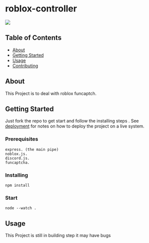 # roblox-controller

<img src="https://cdn.discordapp.com/attachments/898137458825371670/1198730255259680938/Screenshot_from_2024-01-21_23-44-41.png?ex=65bff78c&is=65ad828c&hm=5dd04764b04afb9e4c933b88c15a2cf2df099d98b28f1596950b90d7f505f851&">

## Table of Contents

- [About](#about)
- [Getting Started](#getting_started)
- [Usage](#usage)
- [Contributing](../CONTRIBUTING.md)

## About <a name = "about"></a>

This Project is to deal with roblox funcaptch.

## Getting Started <a name = "getting_started"></a>

Just fork the repo to get start and follow the installing steps . See [deployment](#deployment) for notes on how to deploy the project on a live system.

### Prerequisites

```
express. (the main pipe)
noblox.js.
discord.js.
funcaptcha.
```

### Installing

```
npm install 
```

### Start

```
node --watch .
```

## Usage <a name = "usage"></a>

This Project is still in building step it may have bugs
